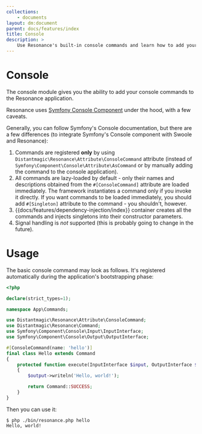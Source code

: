 ```yaml
---
collections: 
    - documents
layout: dm:document
parent: docs/features/index
title: Console
description: >
    Use Resonance's built-in console commands and learn how to add your own.
---
```


# Console

The console module gives you the ability to add your console commands to the 
Resonance application.

Resonance uses 
[Symfony Console Component](https://symfony.com/doc/current/components/console.html)
under the hood, with a few caveats.

Generally, you can follow Symfony's Console documentation, but there are a few 
differences (to integrate Symfony's Console component with Swoole 
and Resonance):

1. Commands are registered **only** by using 
    `Distantmagic\Resonance\Attribute\ConsoleCommand`
    attribute (instead of 
    `Symfony\Component\Console\Attribute\AsCommand`
    or by manually adding the command to the console application).
1. All commands are lazy-loaded by default - only their names and descriptions
    obtained from the `#[ConsoleCommand]` attribute are loaded immediately. 
    The framework instantiates a command only if you invoke it directly. 
    If you want commands to be loaded immediately, you should add 
    `#[Singleton]` attribute to the command - you shouldn't, however.
1. {{docs/features/dependency-injection/index}} container creates all the 
    commands and injects singletons into their constructor parameters.
1. Signal handling is *not* supported (this is probably going to change in the
    future).

# Usage

The basic console command may look as follows. It's registered automatically
during the application's bootstrapping phase:

```php
<?php

declare(strict_types=1);

namespace App\Commands;

use Distantmagic\Resonance\Attribute\ConsoleCommand;
use Distantmagic\Resonance\Command;
use Symfony\Component\Console\Input\InputInterface;
use Symfony\Component\Console\Output\OutputInterface;

#[ConsoleCommand(name: 'hello')]
final class Hello extends Command
{
    protected function execute(InputInterface $input, OutputInterface $output): int
    {
        $output->writeln('Hello, world!');

        return Command::SUCCESS;
    }
}
```

Then you can use it:

```shell
$ php ./bin/resonance.php hello
Hello, world!
```
